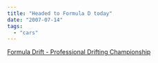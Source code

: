 ```yaml
---
title: "Headed to Formula D today"
date: "2007-07-14"
tags: 
  - "cars"
---
```


[Formula Drift - Professional Drifting Championship](http://formulad.com/prochampionship.php?id=5 "Formula Drift - Professional Drifting Championship")
